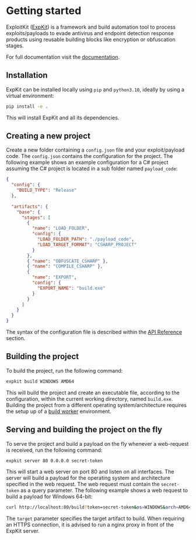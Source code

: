 # Getting started

ExploitKit ([ExpKit](https://gitlab.com/0xCCF4/expkit))
is a framework and build automation tool
to process exploits/payloads to evade antivirus and
endpoint detection response products using reusable
building blocks like encryption or obfuscation stages.

For full documentation visit the [documentation](https://0xccf4.gitlab.io/expkit/).

## Installation

ExpKit can be installed locally using `pip` and `python3.10`,
ideally by using a virtual environment:

```bash
pip install -e .
```

This will install ExpKit and all its dependencies.

## Creating a new project

Create a new folder containing a `config.json` file and
your exploit/payload code. The `config.json` contains
the configuration for the project. The following example
shows an example configuration for a C# project assuming
the C# project is located in a sub folder named `payload_code`:

```json
{
  "config": {
    "BUILD_TYPE": "Release"
  },
  
  "artifacts": {
    "base": {
      "stages": [
        {
          "name": "LOAD_FOLDER",
          "config": {
            "LOAD_FOLDER_PATH": "./payload_code",
            "LOAD_TARGET_FORMAT": "CSHARP_PROJECT"
          }
        },
        { "name": "OBFUSCATE_CSHARP" },
        { "name": "COMPILE_CSHARP" },
        {
          "name": "EXPORT",
          "config": {
            "EXPORT_NAME": "build.exe"
          }
        }
      ]
    }
  }
}
```

The syntax of the configuration file is described within the
[API Reference](../api/configuration) section.

## Building the project

To build the project, run the following command:

```bash
expkit build WINDOWS AMD64
```

This will build the project and create an executable file,
according to the configuration, within the current working directory,
named `build.exe`.
Building the project from a different operating system/architecture
requires the setup up of a [build worker](../user-guide/build-worker) environment.

## Serving and building the project on the fly

To serve the project and build a payload on the fly whenever a
web-request is received, run the following command:

```bash
expkit server 80 0.0.0.0 secret-token
```

This will start a web server on port 80 and listen on all interfaces.
The server will build a payload for the operating system and architecture
specified in the web request. The web request must contain the
`secret-token` as a query parameter. The following example shows
a web request to build a payload for Windows 64-bit:

```bash
curl http://localhost:80/build?token=secret-token&os=WINDOWS&arch=AMD64&target=base
```

The `target` parameter specifies the target artifact to build.
When requiring an HTTPS connection, it is advised to run a nginx
proxy in front of the ExpKit server.
